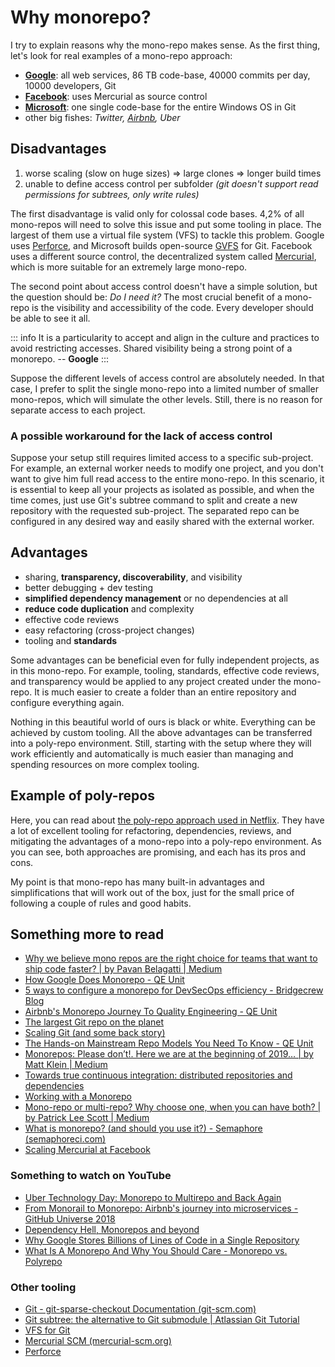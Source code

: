# Why monorepo?

I try to explain reasons why the mono-repo makes sense. As the first thing, let's look for real examples of a mono-repo approach:

- **[Google](https://qeunit.com/blog/how-google-does-monorepo/)**: all web services, 86 TB code-base, 40000 commits per day, 10000 developers, Git
- **[Facebook](https://engineering.fb.com/2014/01/07/core-data/scaling-mercurial-at-facebook/)**: uses Mercurial as source control
- **[Microsoft](https://devblogs.microsoft.com/bharry/the-largest-git-repo-on-the-planet/)**: one single code-base for the entire Windows OS in Git
- other big fishes: *Twitter, [Airbnb](https://qeunit.com/blog/airbnbs-monorepo-journey-to-quality-engineering/), Uber*

## Disadvantages

1. worse scaling (slow on huge sizes) => large clones => longer build times
2. unable to define access control per subfolder *(git doesn't support read permissions for subtrees, only write rules)*

The first disadvantage is valid only for colossal code bases. 4,2% of all mono-repos will need to solve this issue and put some tooling in place. The largest of them use a virtual file system (VFS) to tackle this problem. Google uses [Perforce](https://www.perforce.com/), and Microsoft builds open-source [GVFS](https://en.wikipedia.org/wiki/Virtual_File_System_for_Git) for Git. Facebook uses a different source control, the decentralized system called [Mercurial](https://www.mercurial-scm.org/), which is more suitable for an extremely large mono-repo.

The second point about access control doesn't have a simple solution, but the question should be: *Do I need it?* The most crucial benefit of a mono-repo is the visibility and accessibility of the code. Every developer should be able to see it all.

::: info
It is a particularity to accept and align in the culture and practices to avoid restricting accesses. Shared visibility being a strong point of a monorepo. -- **Google**
:::

Suppose the different levels of access control are absolutely needed. In that case, I prefer to split the single mono-repo into a limited number of smaller mono-repos, which will simulate the other levels. Still, there is no reason for separate access to each project.

### A possible workaround for the lack of access control

Suppose your setup still requires limited access to a specific sub-project. For example, an external worker needs to modify one project, and you don't want to give him full read access to the entire mono-repo. In this scenario, it is essential to keep all your projects as isolated as possible, and when the time comes, just use Git's subtree command to split and create a new repository with the requested sub-project. The separated repo can be configured in any desired way and easily shared with the external worker.

## Advantages

- sharing, **transparency, discoverability**, and visibility
- better debugging + dev testing
- **simplified dependency management** or no dependencies at all
- **reduce code duplication** and complexity
- effective code reviews
- easy refactoring (cross-project changes)
- tooling and **standards**

Some advantages can be beneficial even for fully independent projects, as in this mono-repo. For example, tooling, standards, effective code reviews, and transparency would be applied to any project created under the mono-repo. It is much easier to create a folder than an entire repository and configure everything again.

Nothing in this beautiful world of ours is black or white. Everything can be achieved by custom tooling. All the above advantages can be transferred into a poly-repo environment. Still, starting with the setup where they will work efficiently and automatically is much easier than managing and spending resources on more complex tooling.

## Example of poly-repos

Here, you can read about [the poly-repo approach used in Netflix](https://netflixtechblog.com/towards-true-continuous-integration-distributed-repositories-and-dependencies-2a2e3108c051). They have a lot of excellent tooling for refactoring, dependencies, reviews, and mitigating the advantages of a mono-repo into a poly-repo environment. As you can see, both approaches are promising, and each has its pros and cons. 

My point is that mono-repo has many built-in advantages and simplifications that will work out of the box, just for the small price of following a couple of rules and good habits.

## Something more to read

- [Why we believe mono repos are the right choice for teams that want to ship code faster? | by Pavan Belagatti | Medium](https://medium.com/@pavanbelagatti/why-we-believe-mono-repos-are-the-right-choice-for-teams-that-want-to-ship-code-faster-55f1dea422c7)
- [How Google Does Monorepo - QE Unit](https://qeunit.com/blog/how-google-does-monorepo/)
- [5 ways to configure a monorepo for DevSecOps efficiency - Bridgecrew Blog](https://bridgecrew.io/blog/5-ways-to-configure-a-monorepo-for-devsecops-efficiency/)
- [Airbnb's Monorepo Journey To Quality Engineering - QE Unit](https://qeunit.com/blog/airbnbs-monorepo-journey-to-quality-engineering/)
- [The largest Git repo on the planet](https://devblogs.microsoft.com/bharry/the-largest-git-repo-on-the-planet/)
- [Scaling Git (and some back story)](https://devblogs.microsoft.com/bharry/scaling-git-and-some-back-story/)
- [The Hands-on Mainstream Repo Models You Need To Know - QE Unit](https://qeunit.com/blog/the-hands-on-mainstream-repo-models-you-need-to-know/)
- [Monorepos: Please don’t!. Here we are at the beginning of 2019… | by Matt Klein | Medium](https://medium.com/@mattklein123/monorepos-please-dont-e9a279be011b)
- [Towards true continuous integration: distributed repositories and dependencies](https://netflixtechblog.com/towards-true-continuous-integration-distributed-repositories-and-dependencies-2a2e3108c051)
- [Working with a Monorepo](https://devblogs.microsoft.com/cse/2021/11/23/working-with-a-monorepo/)
- [Mono-repo or multi-repo? Why choose one, when you can have both? | by Patrick Lee Scott | Medium](https://patrickleet.medium.com/mono-repo-or-multi-repo-why-choose-one-when-you-can-have-both-e9c77bd0c668)
- [What is monorepo? (and should you use it?) - Semaphore (semaphoreci.com)](https://semaphoreci.com/blog/what-is-monorepo)
- [Scaling Mercurial at Facebook](https://engineering.fb.com/2014/01/07/core-data/scaling-mercurial-at-facebook/)

### Something to watch on YouTube

- [Uber Technology Day: Monorepo to Multirepo and Back Again](https://www.youtube.com/watch?v=lV8-1S28ycM)
- [From Monorail to Monorepo: Airbnb's journey into microservices - GitHub Universe 2018](https://www.youtube.com/watch?v=47VOcGGm6aU)
- [Dependency Hell, Monorepos and beyond](https://www.youtube.com/watch?v=VNqmHJtItCs)
- [Why Google Stores Billions of Lines of Code in a Single Repository](https://www.youtube.com/watch?v=W71BTkUbdqE)
- [What Is A Monorepo And Why You Should Care - Monorepo vs. Polyrepo](https://www.youtube.com/watch?v=VvcJGjjEyKo)

### Other tooling

- [Git - git-sparse-checkout Documentation (git-scm.com)](https://git-scm.com/docs/git-sparse-checkout)
- [Git subtree: the alternative to Git submodule | Atlassian Git Tutorial](https://www.atlassian.com/git/tutorials/git-subtree)
- [VFS for Git](https://github.com/microsoft/VFSForGit)
- [Mercurial SCM (mercurial-scm.org)](https://www.mercurial-scm.org/)
- [Perforce](https://www.perforce.com/)